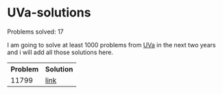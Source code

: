 # UVa-solutions

<script type="text/css">
td, th{ border:10px black; }
</script>


Problems solved: 17

I am going to solve at least 1000 problems from <a href="uva.onlinejudge.org">UVa</a> in the next two years and i will add all those solutions here.

<table>
  <tr>
    <th>Problem</th>
    <th>Solution</th>
  </tr>
  <tr>
    <td>11799</td>
    <td><a href="https://github.com/shubhamrautela/UVa-solutions/blob/master/11799%20-%20Horror%20Dash">link</a></td>
    
  </tr>
  </table>
